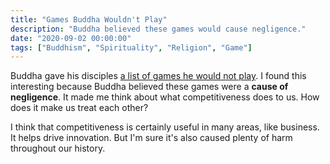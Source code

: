 ```yaml
---
title: "Games Buddha Wouldn't Play"
description: "Buddha believed these games would cause negligence."
date: "2020-09-02 00:00:00"
tags: ["Buddhism", "Spirituality", "Religion", "Game"]
---
```


Buddha gave his disciples [a list of games he would not play](https://en.wikipedia.org/wiki/List_of_games_that_Buddha_would_not_play). I found this interesting because Buddha believed these games were a **cause of negligence**. It made me think about what competitiveness does to us. How does it make us treat each other?

I think that competitiveness is certainly useful in many areas, like business. It helps drive innovation. But I'm sure it's also caused plenty of harm throughout our history.
